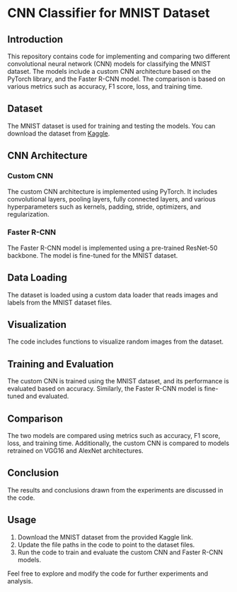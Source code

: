 # CNN Classifier for MNIST Dataset

## Introduction
This repository contains code for implementing and comparing two different convolutional neural network (CNN) models for classifying the MNIST dataset. The models include a custom CNN architecture based on the PyTorch library, and the Faster R-CNN model. The comparison is based on various metrics such as accuracy, F1 score, loss, and training time.

## Dataset
The MNIST dataset is used for training and testing the models. You can download the dataset from [Kaggle](https://www.kaggle.com/datasets/hojjatk/mnist-dataset).

## CNN Architecture
### Custom CNN
The custom CNN architecture is implemented using PyTorch. It includes convolutional layers, pooling layers, fully connected layers, and various hyperparameters such as kernels, padding, stride, optimizers, and regularization.

### Faster R-CNN
The Faster R-CNN model is implemented using a pre-trained ResNet-50 backbone. The model is fine-tuned for the MNIST dataset.

## Data Loading
The dataset is loaded using a custom data loader that reads images and labels from the MNIST dataset files.

## Visualization
The code includes functions to visualize random images from the dataset.

## Training and Evaluation
The custom CNN is trained using the MNIST dataset, and its performance is evaluated based on accuracy. Similarly, the Faster R-CNN model is fine-tuned and evaluated.

## Comparison
The two models are compared using metrics such as accuracy, F1 score, loss, and training time. Additionally, the custom CNN is compared to models retrained on VGG16 and AlexNet architectures.

## Conclusion
The results and conclusions drawn from the experiments are discussed in the code.

## Usage
1. Download the MNIST dataset from the provided Kaggle link.
2. Update the file paths in the code to point to the dataset files.
3. Run the code to train and evaluate the custom CNN and Faster R-CNN models.

Feel free to explore and modify the code for further experiments and analysis.
